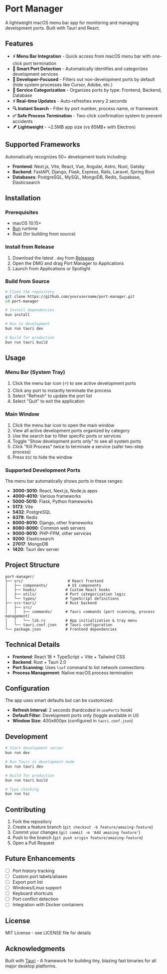 # Port Manager

A lightweight macOS menu bar app for monitoring and managing development ports. Built with Tauri and React.

## Features

- **⚡ Menu Bar Integration** - Quick access from macOS menu bar with one-click port termination
- **🚀 Smart Port Detection** - Automatically identifies and categorizes development services
- **🎯 Developer-Focused** - Filters out non-development ports by default (hide system processes like Cursor, Adobe, etc.)
- **🎨 Service Categorization** - Organizes ports by type: Frontend, Backend, Database
- **⚡ Real-time Updates** - Auto-refreshes every 2 seconds
- **🔍 Instant Search** - Filter by port number, process name, or framework
- **✅ Safe Process Termination** - Two-click confirmation system to prevent accidents
- **🪶 Lightweight** - ~2.5MB app size (vs 85MB+ with Electron)

## Supported Frameworks

Automatically recognizes 50+ development tools including:
- **Frontend**: Next.js, Vite, React, Vue, Angular, Astro, Nuxt, Gatsby
- **Backend**: FastAPI, Django, Flask, Express, Rails, Laravel, Spring Boot
- **Databases**: PostgreSQL, MySQL, MongoDB, Redis, Supabase, Elasticsearch

## Installation

### Prerequisites
- macOS 10.15+
- [Bun](https://bun.sh) runtime
- Rust (for building from source)

### Install from Release
1. Download the latest `.dmg` from [Releases](https://github.com/yourusername/port-manager/releases)
2. Open the DMG and drag Port Manager to Applications
3. Launch from Applications or Spotlight

### Build from Source
```bash
# Clone the repository
git clone https://github.com/yourusername/port-manager.git
cd port-manager

# Install dependencies
bun install

# Run in development
bun run tauri dev

# Build for production
bun run tauri build
```

## Usage

### Menu Bar (System Tray)
1. Click the menu bar icon (⚡) to see active development ports
2. Click any port to instantly terminate the process
3. Select "Refresh" to update the port list
4. Select "Quit" to exit the application

### Main Window
1. Click the menu bar icon to open the main window
2. View all active development ports organized by category
3. Use the search bar to filter specific ports or services
4. Toggle "Show development ports only" to see all system ports
5. Click "Kill Process" twice to terminate a service (safer two-step process)
6. Press `ESC` to hide the window

### Supported Development Ports
The menu bar automatically shows ports in these ranges:
- **3000-3010**: React, Next.js, Node.js apps
- **4000-4010**: Various frameworks
- **5000-5010**: Flask, Python frameworks
- **5173**: Vite
- **5432**: PostgreSQL
- **6379**: Redis
- **8000-8010**: Django, other frameworks
- **8080-8090**: Common web servers
- **9000-9010**: PHP-FPM, other services
- **9200**: Elasticsearch
- **27017**: MongoDB
- **1420**: Tauri dev server

## Project Structure

```
port-manager/
├── src/                    # React frontend
│   ├── components/         # UI components
│   ├── hooks/             # Custom React hooks
│   ├── utils/             # Port categorization logic
│   └── types/             # TypeScript definitions
├── src-tauri/             # Rust backend
│   ├── src/
│   │   ├── commands/      # Tauri commands (port scanning, process management)
│   │   └── lib.rs         # App initialization & tray menu
│   └── tauri.conf.json    # Tauri configuration
└── package.json           # Frontend dependencies
```

## Technical Details

- **Frontend**: React 18 + TypeScript + Vite + Tailwind CSS
- **Backend**: Rust + Tauri 2.0
- **Port Scanning**: Uses `lsof` command to list network connections
- **Process Management**: Native macOS process termination

## Configuration

The app uses smart defaults but can be customized:

- **Refresh Interval**: 2 seconds (hardcoded in `usePorts` hook)
- **Default Filter**: Development ports only (toggle available in UI)
- **Window Size**: 400x600px (configured in `tauri.conf.json`)

## Development

```bash
# Start development server
bun run dev

# Run Tauri in development mode
bun run tauri dev

# Build for production
bun run tauri build

# Type checking
bun run tsc
```

## Contributing

1. Fork the repository
2. Create a feature branch (`git checkout -b feature/amazing-feature`)
3. Commit your changes (`git commit -m 'Add amazing feature'`)
4. Push to the branch (`git push origin feature/amazing-feature`)
5. Open a Pull Request

## Future Enhancements

- [ ] Port history tracking
- [ ] Custom port labels/aliases
- [ ] Export port list
- [ ] Windows/Linux support
- [ ] Keyboard shortcuts
- [ ] Port conflict detection
- [ ] Integration with Docker containers

## License

MIT License - see LICENSE file for details

## Acknowledgments

Built with [Tauri](https://tauri.app) - A framework for building tiny, blazing fast binaries for all major desktop platforms.